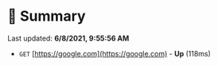 # 📖 Summary
Last updated: **6/8/2021, 9:55:56 AM**

- `GET` [https://google.com](https://google.com) - **Up** (118ms)
